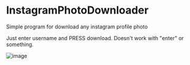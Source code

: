 # InstagramPhotoDownloader
Simple program for download any instagram profile photo

Just enter username and PRESS download. Doesn't work with "enter" or something.

![image](https://user-images.githubusercontent.com/77108177/136167368-7f65944d-5f69-46e9-ae81-63e21a62a423.png)
